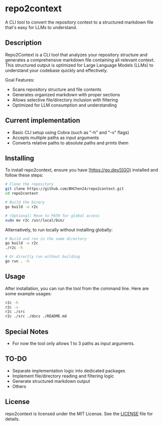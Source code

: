 # repo2context

A CLI tool to convert the repository context to a structured markdown file that's easy for LLMs to understand.

## Description

Repo2Context is a CLI tool that analyzes your repository structure and generates a comprehensive markdown file containing all relevant context. This structured output is optimized for Large Language Models (LLMs) to understand your codebase quickly and effectively.

Goal Features:

- Scans repository structure and file contents
- Generates organized markdown with proper sections
- Allows selective file/directory inclusion with filtering
- Optimized for LLM consumption and understanding

## Current implementation

- Basic CLI setup using Cobra (such as "-h" and "-v" flags)
- Accepts multiple paths as input arguments
- Converts relative paths to absolute paths and prints them

## Installing

To install repo2context, ensure you have [https://go.dev/](GO) installed and follow these steps:

```bash
# Clone the repository
git clone https://github.com/BHChen24/repo2context.git
cd repo2context

# Build the binary
go build -o r2c

# (Optional) Move to PATH for global access
sudo mv r2c /usr/local/bin/
```

Alternatively, to run locally without installing globally:

```bash
# Build and run in the same directory
go build -o r2c
./r2c -h

# Or directly run without building
go run . -h
```

## Usage

After installation, you can run the tool from the command line. Here are some example usages:

```bash
r2c -h
r2c -v
r2c ./src
r2c ./src ./docs ./README.md
```

## Special Notes

- For now the tool only allows 1 to 3 paths as input arguments.

## TO-DO

- Separate implementation logic into dedicated packages
- Implement file/directory reading and filtering logic
- Generate structured markdown output
- Others

## License

repo2context is licensed under the MIT License. See the [LICENSE](LICENSE) file for details.
